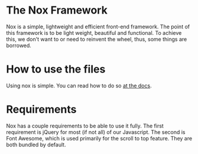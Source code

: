 # The Nox Framework

Nox is a simple, lightweight and efficient front-end framework. The point of this framework is to be light weight, beautiful and functional. To achieve this, we don't want to or need to reinvent the wheel, thus, some things are borrowed.

# How to use the files
Using nox is simple. You can read how to do so [at the docs](https://get-nox.com/docs).

# Requirements
Nox has a couple requirements to be able to use it fully. The first requirement is jQuery for most (if not all) of our Javascript. The second is Font Awesome, which is used primarily for the scroll to top feature. They are both bundled by default.